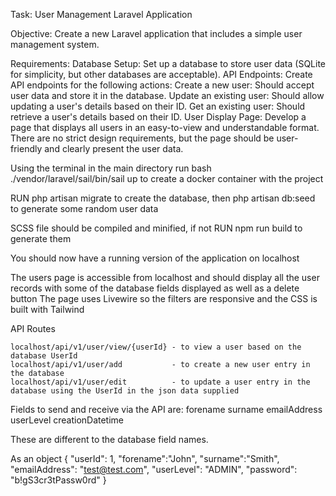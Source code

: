 Task: User Management Laravel Application

Objective:
Create a new Laravel application that includes a simple user management system.

Requirements:
    Database Setup:
        Set up a database to store user data (SQLite for simplicity, but other databases are acceptable).
    API Endpoints:
        Create API endpoints for the following actions:
            Create a new user: Should accept user data and store it in the database.
            Update an existing user: Should allow updating a user's details based on their ID.
            Get an existing user: Should retrieve a user's details based on their ID.
    User Display Page:
        Develop a page that displays all users in an easy-to-view and understandable format.
        There are no strict design requirements, but the page should be user-friendly and clearly present the user data.

Using the terminal in the main directory run
    bash ./vendor/laravel/sail/bin/sail up
to create a docker container with the project 

RUN 
    php artisan migrate
to create the database, then
    php artisan db:seed
to generate some random user data

SCSS file should be compiled and minified, if not RUN 
    npm run build 
to generate them 

You should now have a running version of the application on localhost

The users page is accessible from 
    localhost 
and should display all the user records with some of the database fields displayed as well as a delete button
The page uses Livewire so the filters are responsive and the CSS is built with Tailwind

API Routes

    localhost/api/v1/user/view/{userId} - to view a user based on the database UserId
    localhost/api/v1/user/add           - to create a new user entry in the database
    localhost/api/v1/user/edit          - to update a user entry in the database using the UserId in the json data supplied

Fields to send and receive via the API are:
    forename
    surname
    emailAddress
    userLevel
    creationDatetime

These are different to the database field names.

As an object
{
    "userId": 1,
    "forename":"John",
    "surname":"Smith",
    "emailAddress": "test@test.com",
    "userLevel": "ADMIN",
    "password": "b!gS3cr3tPassw0rd"
}